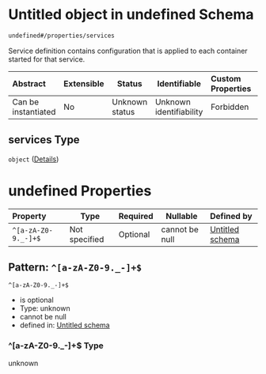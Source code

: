 # Untitled object in undefined Schema

```txt
undefined#/properties/services
```

Service definition contains configuration that is applied to each container started for that service.


| Abstract            | Extensible | Status         | Identifiable            | Custom Properties | Additional Properties | Access Restrictions | Defined In                                                                  |
| :------------------ | ---------- | -------------- | ----------------------- | :---------------- | --------------------- | ------------------- | --------------------------------------------------------------------------- |
| Can be instantiated | No         | Unknown status | Unknown identifiability | Forbidden         | Forbidden             | none                | [config_schema_v3.9.json\*](config_schema_v3.9.json "open original schema") |

## services Type

`object` ([Details](config_schema_v3-properties-services.md))

# undefined Properties

| Property            | Type          | Required | Nullable       | Defined by                                                                                                                                                      |
| :------------------ | ------------- | -------- | -------------- | :-------------------------------------------------------------------------------------------------------------------------------------------------------------- |
| `^[a-zA-Z0-9._-]+$` | Not specified | Optional | cannot be null | [Untitled schema](config_schema_v3-properties-services-patternproperties-a-za-z0-9_-.md "undefined#/properties/services/patternProperties/^\[a-zA-Z0-9.\_-]+$") |

## Pattern: `^[a-zA-Z0-9._-]+$`




`^[a-zA-Z0-9._-]+$`

-   is optional
-   Type: unknown
-   cannot be null
-   defined in: [Untitled schema](config_schema_v3-properties-services-patternproperties-a-za-z0-9_-.md "undefined#/properties/services/patternProperties/^\[a-zA-Z0-9.\_-]+$")

### ^\[a-zA-Z0-9.\_-]+$ Type

unknown
